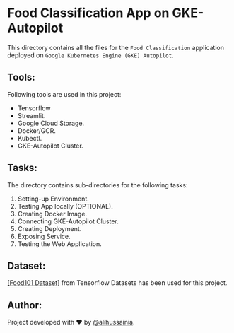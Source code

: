 # Food Classification App on GKE-Autopilot
This directory contains all the files for the `Food Classification` application deployed on `Google Kubernetes Engine (GKE) Autopilot`. 

## Tools:
Following tools are used in this project:

- Tensorflow
- Streamlit.
- Google Cloud Storage.
- Docker/GCR.
- Kubectl.
- GKE-Autopilot Cluster.

## Tasks:
The directory contains sub-directories for the following tasks:

1. Setting-up Environment.
3. Testing App locally (OPTIONAL).
4. Creating Docker Image.
5. Connecting GKE-Autopilot Cluster.
6. Creating Deployment.
7. Exposing Service.
8. Testing the Web Application.

## Dataset: 
<a href="https://www.tensorflow.org/datasets/catalog/food101">[Food101 Dataset]</a> from Tensorflow Datasets has been used for this project.

## Author:
Project developed with ❤️ by [@alihussainia](https://www.github.com/alihussainia).
